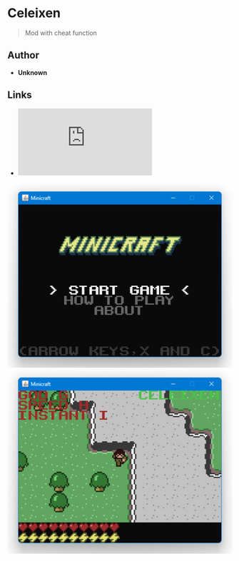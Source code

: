 <detail>

# Celeixen  
  
>Mod with cheat function  
  
## Author 
- **Unknown** 

## Links
- ![MiniCraft - Celeixen](https://github.com/FurnishedChunk/Minicraft-Mod-Archives/raw/master/Minicraft%20Mods/Celeixen/Minicraft%20-%20Celeixen.jar) 

![Celeixen-main](https://github.com/FurnishedChunk/Minicraft-Mod-Archives/blob/master/readme_shot/minicraft-main.png)
![Celeixen](https://github.com/FurnishedChunk/Minicraft-Mod-Archives/blob/master/readme_shot/Celeixen.png)
</detail>
<p>

<detail>